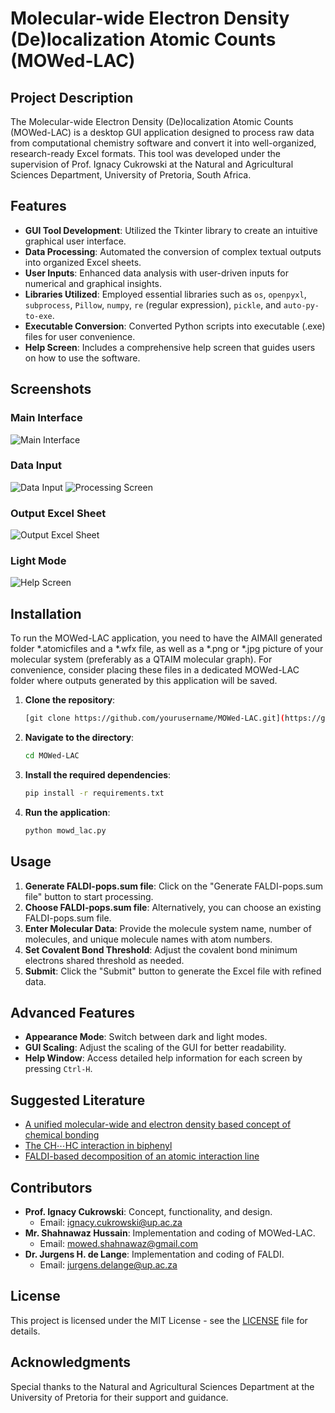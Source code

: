# Molecular-wide Electron Density (De)localization Atomic Counts (MOWed-LAC)

## Project Description

The Molecular-wide Electron Density (De)localization Atomic Counts (MOWed-LAC) is a desktop GUI application designed to process raw data from computational chemistry software and convert it into well-organized, research-ready Excel formats. This tool was developed under the supervision of Prof. Ignacy Cukrowski at the Natural and Agricultural Sciences Department, University of Pretoria, South Africa.

## Features

- **GUI Tool Development**: Utilized the Tkinter library to create an intuitive graphical user interface.
- **Data Processing**: Automated the conversion of complex textual outputs into organized Excel sheets.
- **User Inputs**: Enhanced data analysis with user-driven inputs for numerical and graphical insights.
- **Libraries Utilized**: Employed essential libraries such as `os`, `openpyxl`, `subprocess`, `Pillow`, `numpy`, `re` (regular expression), `pickle`, and `auto-py-to-exe`.
- **Executable Conversion**: Converted Python scripts into executable (.exe) files for user convenience.
- **Help Screen**: Includes a comprehensive help screen that guides users on how to use the software.

## Screenshots

### Main Interface
![Main Interface](assets/Screen-1.jpg)

### Data Input
![Data Input](assets/Screen-2.jpg)
![Processing Screen](assets/Screen-3.jpg)

### Output Excel Sheet
![Output Excel Sheet](assets/output.png)

### Light Mode
![Help Screen](assets/light.png)

## Installation

To run the MOWed-LAC application, you need to have the AIMAll generated folder \*.atomicfiles and a \*.wfx file, as well as a \*.png or \*.jpg picture of your molecular system (preferably as a QTAIM molecular graph). For convenience, consider placing these files in a dedicated MOWed-LAC folder where outputs generated by this application will be saved.

1. **Clone the repository**:
    ```sh
    [git clone https://github.com/yourusername/MOWed-LAC.git](https://github.com/TheShahnawaaz/Molecular-Data-Analysis-and-Visualization-Tool.git)
    ```

2. **Navigate to the directory**:
    ```sh
    cd MOWed-LAC
    ```

3. **Install the required dependencies**:
    ```sh
    pip install -r requirements.txt
    ```

4. **Run the application**:
    ```sh
    python mowd_lac.py
    ```

## Usage

1. **Generate FALDI-pops.sum file**: Click on the "Generate FALDI-pops.sum file" button to start processing.
2. **Choose FALDI-pops.sum file**: Alternatively, you can choose an existing FALDI-pops.sum file.
3. **Enter Molecular Data**: Provide the molecule system name, number of molecules, and unique molecule names with atom numbers.
4. **Set Covalent Bond Threshold**: Adjust the covalent bond minimum electrons shared threshold as needed.
5. **Submit**: Click the "Submit" button to generate the Excel file with refined data.

## Advanced Features

- **Appearance Mode**: Switch between dark and light modes.
- **GUI Scaling**: Adjust the scaling of the GUI for better readability.
- **Help Window**: Access detailed help information for each screen by pressing `Ctrl-H`.

## Suggested Literature

- [A unified molecular-wide and electron density based concept of chemical bonding](https://doi.org/10.1002/wcms.1579)
- [The CH⋯HC interaction in biphenyl](https://doi.org/10.1002/jcc.26491)
- [FALDI-based decomposition of an atomic interaction line](https://doi.org/10.1002/jcc.25175)

## Contributors

- **Prof. Ignacy Cukrowski**: Concept, functionality, and design.
  - Email: ignacy.cukrowski@up.ac.za
- **Mr. Shahnawaz Hussain**: Implementation and coding of MOWed-LAC.
  - Email: mowed.shahnawaz@gmail.com
- **Dr. Jurgens H. de Lange**: Implementation and coding of FALDI.
  - Email: jurgens.delange@up.ac.za

## License

This project is licensed under the MIT License - see the [LICENSE](LICENSE) file for details.

## Acknowledgments

Special thanks to the Natural and Agricultural Sciences Department at the University of Pretoria for their support and guidance.
